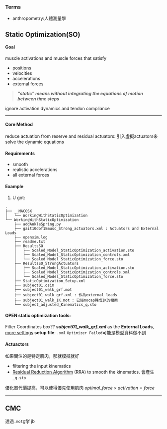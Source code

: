 ### Terms
- anthropometry:人體測量學

## Static Optimization(SO)
#### Goal
muscle activations and muscle forces that satisfy 
- positions
- velocities
- accelerations
- external forces

>***"static" means without integrating the equations of motion between time steps***

ignore activation dynamics and tendon compliance

---
#### Core Method
reduce actuation from reserve and residual actuators: 引入虛擬actuators來solve the dynamic equations
#### Requirements
- smooth
- realistic accelerations
- all external forces

#### Example
1. U got:
```
.
├── __MACOSX
│   └── WorkingWithStaticOptimization
└── WorkingWithStaticOptimization
    ├── addAnkleSpring.py
    ├── gait10dof18musc_Strong_actuators.xml : Actuators and External Loads
    ├── opensim.log
    ├── readme.txt
    ├── ResultsSO
    │   ├── Scaled_Model_StaticOptimization_activation.sto
    │   ├── Scaled_Model_StaticOptimization_controls.xml
    │   └── Scaled_Model_StaticOptimization_force.sto
    ├── ResultsSO_StrongActuators
    │   ├── Scaled_Model_StaticOptimization_activation.sto
    │   ├── Scaled_Model_StaticOptimization_controls.xml
    │   └── Scaled_Model_StaticOptimization_force.sto
    ├── StaticOptimization_Setup.xml
    ├── subject01.osim
    ├── subject01_walk_grf.mot
    ├── subject01_walk_grf.xml : 作為external loads
    ├── subject01_walk_IK.mot : 已經mocap轉成IK的檔案
    └── subject_adjusted_Kinematics_q.sto
```

#### OPEN static optimization tools:
Filter Coordinates box??
**_subject01_walk_grf.xml_** as the **External Loads**, [more settings](https://opensimconfluence.atlassian.net/wiki/spaces/OpenSim/pages/53090053/How+to+Use+the+Inverse+Dynamics+Tool)
**setup file**: `.xml`
`Optimizer Failed`可能是模型資料做不到

#### Actuactors
如果關注的是特定肌肉，那就模擬就好
- filtering the input kinematics
- [Residual Reduction Algorithm](https://opensimconfluence.atlassian.net/wiki/spaces/OpenSim/pages/53089669/Residual+Reduction+Algorithm) (RRA) to smooth the kinematics. 會產生`_q.sto`

優化器代價提高，可以使得優先使用肌肉
 $optimal\_force \times activation = force$ 

---
## CMC
透過`.mot`gfjf jb